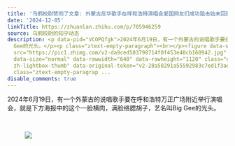 ```yaml
---
title: '乌鸦校尉赞同了文章: 外蒙古反华歌手在呼和浩特演唱会爱国网友们成功阻击始末回顾！'
date: '2024-12-05'
linkTitle: https://zhuanlan.zhihu.com/p/705946259
source: 乌鸦校尉的知乎动态
description: <p data-pid="VCOPQfgk">2024年6月19日，有一个外蒙古的说唱歌手要在呼和浩特万正广场附近举行演唱会，就是下方海报中的这个一脸横肉，满脸络腮胡子，艺名叫Big
  Gee的光头。</p><p class="ztext-empty-paragraph"><br></p><figure data-size="normal"><img
  src="https://pic1.zhimg.com/v2-da9ced503798714f0f453e48cb160942.jpg" data-caption=""
  data-size="normal" data-rawwidth="640" data-rawheight="1120" class="origin_image
  zh-lightbox-thumb" data-original-token="v2-28a58291a55592983c7ed1f3ae0b6485" referrerpolicy="no-referrer"></figure><p
  class="ztext-empty-paragrap ...
disable_comments: true
---
```

<p data-pid="VCOPQfgk">2024年6月19日，有一个外蒙古的说唱歌手要在呼和浩特万正广场附近举行演唱会，就是下方海报中的这个一脸横肉，满脸络腮胡子，艺名叫Big Gee的光头。</p><p class="ztext-empty-paragraph"><br></p><figure data-size="normal"><img src="https://pic1.zhimg.com/v2-da9ced503798714f0f453e48cb160942.jpg" data-caption="" data-size="normal" data-rawwidth="640" data-rawheight="1120" class="origin_image zh-lightbox-thumb" data-original-token="v2-28a58291a55592983c7ed1f3ae0b6485" referrerpolicy="no-referrer"></figure><p class="ztext-empty-paragrap ...